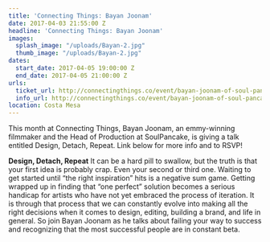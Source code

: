 ```yaml
---
title: 'Connecting Things: Bayan Joonam'
date: 2017-04-03 21:55:00 Z
headline: 'Connecting Things: Bayan Joonam'
images:
  splash_image: "/uploads/Bayan-2.jpg"
  thumb_image: "/uploads/Bayan-2.jpg"
dates:
  start_date: 2017-04-05 19:00:00 Z
  end_date: 2017-04-05 21:00:00 Z
urls:
  ticket_url: http://connectingthings.co/event/bayan-joonam-of-soul-pancake/
  info_url: http://connectingthings.co/event/bayan-joonam-of-soul-pancake/
location: Costa Mesa
---
```


This month at Connecting Things, Bayan Joonam, an emmy-winning filmmaker and the Head of Production at SoulPancake, is giving a talk entitled Design, Detach, Repeat. Link below for more info and to RSVP!

**Design, Detach, Repeat**
It can be a hard pill to swallow, but the truth is that your first idea is probably crap. Even your second or third one. Waiting to get started until “the right inspiration” hits is a negative sum game. Getting wrapped up in finding that “one perfect” solution becomes a serious handicap for artists who have not yet embraced the process of iteration. It is through that process that we can constantly evolve into making all the right decisions when it comes to design, editing, building a brand, and life in general. So join Bayan Joonam as he talks about failing your way to success and recognizing that the most successful people are in constant beta.